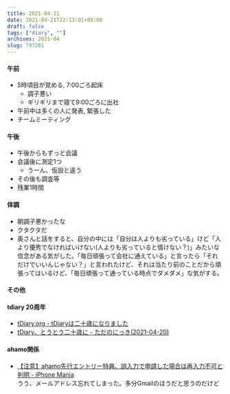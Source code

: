 ```yaml
---
title: 2021-04-21
date: 2021-04-21T22:13:01+09:00
draft: false
tags: ["diary", ""]
archives: 2021-04
slug: 797281
---
```

#### 午前
- 5時頃目が覚める, 7:00ごろ起床
  - 調子悪い
  - ギリギリまで寝て9:00ごろに出社
- 午前中は多くの人に発表, 緊張した
- チームミーティング
#### 午後
- 午後からもずっと会議
- 会議後に測定1つ
  - うーん、仮設と違う
- その後も調査等
- 残業1時間
#### 体調
- 朝調子悪かったな
- クタクタだ  
- 奥さんと話をすると、自分の中には「自分は人よりも劣っている」けど「人より優秀でなければいけない(人よりも劣っていると情けない？)」みたいな信念がある気がした。「毎日頑張って会社に通えている」と言ったら「それだけでいいんじゃない？」と言われたけど、それは当たり前のことだから頑張ってはいるけど、「毎日頑張って通っている時点でダメダメ」な気がする。
#### その他
#### tdiary 20周年
- [tDiary.org - tDiaryは二十歳になりました](https://tdiary.org/20210420.html)  
- [tDiary、とうとう二十歳に - ただのにっき(2021-04-20)](https://sho.tdiary.net/20210420.html#p01)
#### ahamo関係
- [【注意】ahamo先行エントリー特典、誤入力で申請した場合は再入力不可と判明 - iPhone Mania](https://iphone-mania.jp/news-361510/)  
うう、メールアドレス忘れてしまった。多分Gmailのほうだと思うのだけど